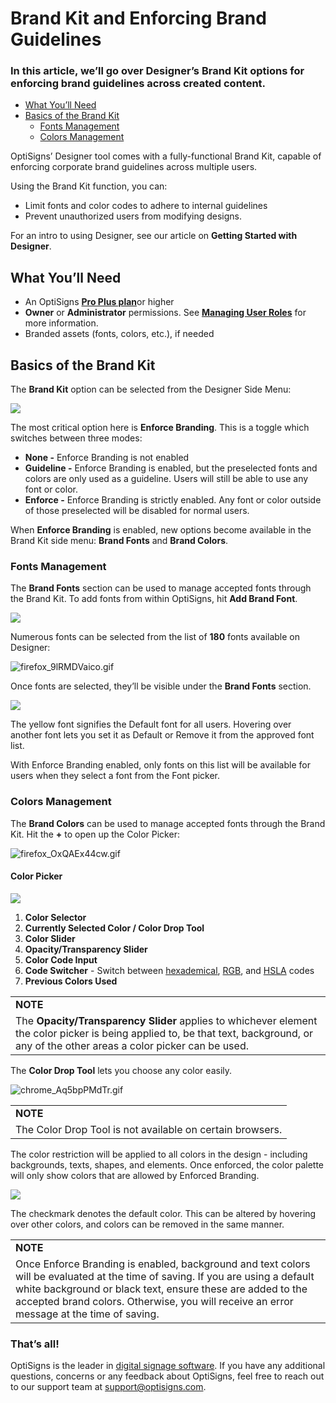 # Brand Kit and Enforcing Brand Guidelines

### In this article, we’ll go over Designer’s Brand Kit options for enforcing brand guidelines across created content.

* [What You’ll Need](#h_01JY52A057K3WEAWHZFPBT8C4H)
* [Basics of the Brand Kit](#h_01JY52A05AYYC6AFRRCCYM2E65)
  + [Fonts Management](#h_01JY52A05F1AHMF6NQSEC29920)
  + [Colors Management](#h_01JY52A05KFTFP93G63SZ8GDYC)

OptiSigns’ Designer tool comes with a fully-functional Brand Kit, capable of enforcing corporate brand guidelines across multiple users.

Using the Brand Kit function, you can:

* Limit fonts and color codes to adhere to internal guidelines
* Prevent unauthorized users from modifying designs.

For an intro to using Designer, see our article on **Getting Started with Designer**.

## What You’ll Need

* An OptiSigns [**Pro Plus plan**](https://www.optisigns.com/pricing)or higher
* **Owner** or **Administrator** permissions. See [**Managing User Roles**](https://support.optisigns.com/hc/en-us/articles/360046356113-Advanced-Security-Managing-User-Roles) for more information.
* Branded assets (fonts, colors, etc.), if needed

## Basics of the Brand Kit

The **Brand Kit** option can be selected from the Designer Side Menu:

![](https://support.optisigns.com/hc/article_attachments/42313846696339)

The most critical option here is **Enforce Branding**. This is a toggle which switches between three modes:

* **None -** Enforce Branding is not enabled
* **Guideline -** Enforce Branding is enabled, but the preselected fonts and colors are only used as a guideline. Users will still be able to use any font or color.
* **Enforce -** Enforce Branding is strictly enabled. Any font or color outside of those preselected will be disabled for normal users.

When **Enforce Branding** is enabled, new options become available in the Brand Kit side menu: **Brand Fonts** and **Brand Colors**.

### Fonts Management

The **Brand Fonts** section can be used to manage accepted fonts through the Brand Kit. To add fonts from within OptiSigns, hit **Add Brand Font**.

![](https://support.optisigns.com/hc/article_attachments/42313875422611)

Numerous fonts can be selected from the list of **180** fonts available on Designer:

![firefox_9lRMDVaico.gif](https://support.optisigns.com/hc/article_attachments/42313875422995)

Once fonts are selected, they’ll be visible under the **Brand Fonts** section.

![](https://support.optisigns.com/hc/article_attachments/42313846699539)

The yellow font signifies the Default font for all users. Hovering over another font lets you set it as Default or Remove it from the approved font list.

With Enforce Branding enabled, only fonts on this list will be available for users when they select a font from the Font picker.

### Colors Management

The **Brand Colors** can be used to manage accepted fonts through the Brand Kit. Hit the **+** to open up the Color Picker:

![firefox_OxQAEx44cw.gif](https://support.optisigns.com/hc/article_attachments/42313875424403)

#### Color Picker

![](https://support.optisigns.com/hc/article_attachments/42337916242707)

1. **Color Selector**
2. **Currently Selected Color / Color Drop Tool**
3. **Color Slider**
4. **Opacity/Transparency Slider**
5. **Color Code Input**
6. **Code Switcher** - Switch between [hexademical](https://htmlcolorcodes.com/), [RGB](https://www.rapidtables.com/web/color/RGB_Color.html), and [HSLA](https://www.w3schools.com/html/html_colors_hsl.asp) codes
7. **Previous Colors Used**

|  |
| --- |
| **NOTE** |
| The **Opacity/Transparency Slider** applies to whichever element the color picker is being applied to, be that text, background, or any of the other areas a color picker can be used. |

The **Color Drop Tool** lets you choose any color easily.

![chrome_Aq5bpPMdTr.gif](https://support.optisigns.com/hc/article_attachments/42393206307987)

|  |
| --- |
| **NOTE** |
| The Color Drop Tool is not available on certain browsers. |

The color restriction will be applied to all colors in the design - including backgrounds, texts, shapes, and elements. Once enforced, the color palette will only show colors that are allowed by Enforced Branding.

![](https://support.optisigns.com/hc/article_attachments/42313875425683)

The checkmark denotes the default color. This can be altered by hovering over other colors, and colors can be removed in the same manner.

|  |
| --- |
| **NOTE** |
| Once Enforce Branding is enabled, background and text colors will be evaluated at the time of saving. If you are using a default white background or black text, ensure these are added to the accepted brand colors. Otherwise, you will receive an error message at the time of saving. |

### That’s all!

OptiSigns is the leader in [digital signage software](https://www.optisigns.com/). If you have any additional questions, concerns or any feedback about OptiSigns, feel free to reach out to our support team at [support@optisigns.com](mailto:support@optisigns.com).